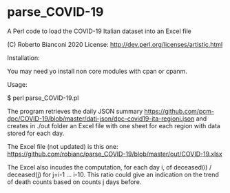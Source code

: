 # parse_COVID-19
A Perl code to load the COVID-19 Italian dataset into an Excel file

(C) Roberto Bianconi 2020 
License: http://dev.perl.org/licenses/artistic.html

Installation:

You may need yo install non core modules with cpan or cpanm.

Usage:

$ perl parse_COVID-19.pl

The program retrieves the daily JSON summary https://github.com/pcm-dpc/COVID-19/blob/master/dati-json/dpc-covid19-ita-regioni.json and creates in ./out folder an Excel file with one sheet for each region with data stored for each day.

The Excel file (not updated) is this one: https://github.com/robianc/parse_COVID-19/blob/master/out/COVID-19.xlsx

The Excel also incudes the computation, for each day i, of deceased(i) / deceased(j) for j=i-1 ... i-10. This ratio could give an indication on the trend of death counts based on counts j days before. 
